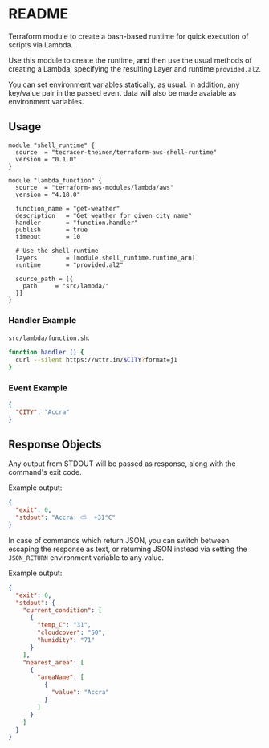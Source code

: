 # README

Terraform module to create a bash-based runtime for quick execution of scripts via Lambda.

Use this module to create the runtime, and then use the usual methods of creating a Lambda, specifying the resulting Layer and runtime `provided.al2`.

You can set environment variables statically, as usual. In addition, any key/value pair in the passed event data will also be made avaiable as environment variables.

## Usage

```hcl
module "shell_runtime" {
  source  = "tecracer-theinen/terraform-aws-shell-runtime"
  version = "0.1.0"
}

module "lambda_function" {
  source  = "terraform-aws-modules/lambda/aws"
  version = "4.18.0"

  function_name = "get-weather"
  description   = "Get weather for given city name"
  handler       = "function.handler"
  publish       = true
  timeout       = 10

  # Use the shell runtime
  layers        = [module.shell_runtime.runtime_arn]
  runtime       = "provided.al2"

  source_path = [{
    path     = "src/lambda/"
  }]
}
```

### Handler Example

`src/lambda/function.sh`:

```bash
function handler () {
  curl --silent https://wttr.in/$CITY?format=j1
}
```

### Event Example

```json
{
  "CITY": "Accra"
}
```

## Response Objects

Any output from STDOUT will be passed as response, along with the command's exit code.

Example output:

```json
{
  "exit": 0,
  "stdout": "Accra: ⛅️  +31°C"
}
```

In case of commands which return JSON, you can switch between escaping the response as text, or returning JSON instead via setting the `JSON_RETURN` environment variable to any value.

Example output:

```json
{
  "exit": 0,
  "stdout": {
    "current_condition": [
      {
        "temp_C": "31",
        "cloudcover": "50",
        "humidity": "71"
      }
    ],
    "nearest_area": [
      {
        "areaName": [
          {
            "value": "Accra"
          }
        ]
      }
    ]
  }
}
```

